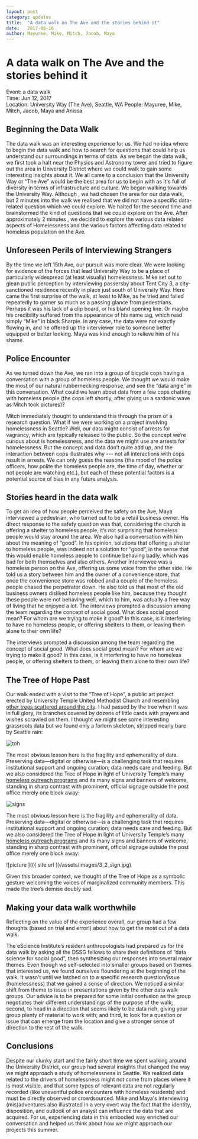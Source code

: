 ```yaml
---
layout: post
category: updates
title:  "A data walk on The Ave and the stories behind it"
date:   2017-06-16
author: Mayuree, Mike, Mitch, Jacob, Maya
---
```


# A data walk on The Ave and the stories behind it

Event: a data walk  
Time: Jun 12, 2017  
Location: University Way (The Ave), Seattle, WA 
People: Mayuree, Mike, Mitch, Jacob, Maya and Anissa
 
## Beginning the Data Walk
 
The data walk was an interesting experience for us. We had no idea where to begin the data walk and how to search for questions that could help us understand our surroundings in terms of data. As we began the data walk, we first took a halt near the Physics and Astronomy tower and tried to figure out the area in University District where we could walk to gain some interesting insights about it. We all came to a conclusion that the University Way or “The Ave” would be the best area for us to begin with as it's full of diversity in terms of infrastructure and culture. We began walking towards the University Way. Although , we had chosen the area for our data walk, but 2 minutes into the walk we realised that we did not have a specific data-related question which we could explore. We halted for the second time and brainstormed the kind of questions that we could explore on the Ave. After approximately 2 minutes , we decided to explore the various data related aspects of Homelessness and the various factors affecting data related to homeless population on the Ave.
 
## Unforeseen Perils of Interviewing Strangers
                   
By the time we left 15th Ave, our pursuit was more clear. We were looking for evidence of the forces that lead University Way to be a place of particularly widespread (at least visually) homelessness. Mike set out to glean public perception by interviewing passersby about Tent City 3, a city-sanctioned residence recently in place just south of University Way. Here came the first surprise of the walk, at least to Mike, as he tried and failed repeatedly to garner so much as a passing glance from pedestrians. Perhaps it was his lack of a clip board, or his bland opening line. Or maybe his credibility suffered from the appearance of his name tag, which read simply “Mike” in black Sharpie. In any case, the data were not exactly flowing in, and he offered up the interviewer role to someone better equipped or better looking. Maya was kind enough to relieve him of his shame.
 
## Police Encounter
 
As we turned down the Ave, we ran into a group of bicycle cops having a conversation with a group of homeless people. We thought we would make the most of our natural rubbernecking response, and see the “data angle” in this conversation. What could we learn about data from a few cops chatting with homeless people (the cops left shortly, after giving us a sardonic wave as Mitch took pictures)?

Mitch immediately thought to understand this through the prism of a research question. What if we were working on a project involving homelessness in Seattle? Well, our data might consist of arrests for vagrancy, which are typically released to the public. So the concept we’re curious about is homelessness, and the data we might use are arrests for homelessness. But the concept and data don’t quite add up, and the interaction between cops illustrates why --- not all interactions with cops result in arrests. We can only guess the reasons (the mood of the police officers, how polite the homeless people are, the time of day, whether or not people are watching etc.), but each of these potential factors is a potential source of bias in any future analysis.
 
## Stories heard in the data walk
 
To get an idea of how people perceived the safety on the Ave, Maya interviewed a pedestrian, who turned out to be a retail business owner. His direct response to the safety question was that, considering the church is offering a shelter to homeless people, it’s not surprising that homeless people would stay around the area. We also had a conversation with him about the meaning of “good”. In his opinion, solutions that offering a shelter to homeless people, was indeed not a solution for “good”, in the sense that this would enable homeless people to continue behaving badly, which was bad for both themselves and also others.
Another interviewee was a homeless person on the Ave, offering us some voice from the other side. He told us a story between him and the owner of a convenience store, that once the convenience store was robbed and a couple of the homeless people chased the perpetrator down. He also told us that most of the old business owners disliked homeless people like him, because they thought these people were not behaving well, which to him, was actually a free way of living that he enjoyed a lot.
The interviews prompted a discussion among the team regarding the concept of social good. What does social good mean? For whom are we trying to make it good? In this case, is it interfering to have no homeless people, or offering shelters to them, or leaving them alone to their own life?

The interviews prompted a discussion among the team regarding the concept of social good. What does social good mean? For whom are we trying to make it good? In this case, is it interfering to have no homeless people, or offering shelters to them, or leaving them alone to their own life?

## The Tree of Hope Past
 
Our walk ended with a visit to the “Tree of Hope”, a public art project erected by University Temple United Methodist Church and resembling [other trees scattered around the city](https://www.babble.com/parenting/wishing-tree-seattle-washington-community/). I had passed by the tree when it was in full glory, its branches covered by dozens of little cards with prayers and wishes scrawled on them. I thought we might see some interesting grassroots data but we found only a forlorn skeleton, stripped nearly bare by Seattle rain:

![toh](https://github.com/uwescience/DSSG2017/blob/master/assets/images/2017-06-18-group3-datawalk/toh.png)

The most obvious lesson here is the fragility and ephemerality of data. Preserving data—digital or otherwise—is a challenging task that requires institutional support and ongoing curation; data needs care and feeding. But we also considered the Tree of Hope in light of University Temple’s many [homeless outreach programs](http://www.utemple.org/ministries/outreach-ministries/) and its many signs and banners of welcome, standing in sharp contrast with prominent, official signage outside the post office merely one block away:

![signs](https://github.com/uwescience/DSSG2017/blob/master/assets/images/2017-06-18-group3-datawalk/signs.png)

The most obvious lesson here is the fragility and ephemerality of data. Preserving data—digital or otherwise—is a challenging task that requires institutional support and ongoing curation; data needs care and feeding. But we also considered the Tree of Hope in light of University Temple’s many [homeless outreach programs](http://www.utemple.org/ministries/outreach-ministries/) and its many signs and banners of welcome, standing in sharp contrast with prominent, official signage outside the post office merely one block away:

![picture ]({{ site.url }}/assets/images/3_2_sign.jpg)

Given this broader context, we thought of the Tree of Hope as a symbolic gesture welcoming the voices of marginalized community members. This made the tree’s demise doubly sad.
 
## Making your data walk worthwhile
 
Reflecting on the value of the experience overall, our group had a few thoughts (based on trial and error!) about how to get the most out of a data walk.
 
The eScience Institute’s resident anthropologists had prepared us for the data walk by asking all the DSSG fellows to share their definitions of “data science for social good”, then synthesizing our responses into several major themes. Even though we self-selected into smaller groups based on themes that interested us, we found ourselves floundering at the beginning of the walk. It wasn’t until we latched on to a specific research question/issue (homelessness) that we gained a sense of direction. We noticed a similar shift from theme to issue in presentations given by the other data walk groups. Our advice is to be prepared for some initial confusion as the group negotiates their different understandings of the purpose of the walk; second, to head in a direction that seems likely to be data rich, giving your group plenty of material to work with; and third, to look for a question or issue that can emerge from the location and give a stronger sense of direction to the rest of the walk.

## Conclusions

Despite our clunky start and the fairly short time we spent walking around the University District, our group had several insights that changed the way we might approach a study of homelessness in Seattle. We realized data related to the drivers of homelessness might not come from places where it is most visible, and that some types of relevant data are not regularly recorded (like uneventful police encounters with homeless residents) and must be directly observed or crowdsourced. Mike and Maya's interviewing (mis)adventures also illustrated in a very overt way the fact that the identity, disposition, and outlook of an analyst can influence the data that are acquired. For us, experiencing data in this embodied way enriched our conversation and helped us think about how we might approach our projects this summer.

